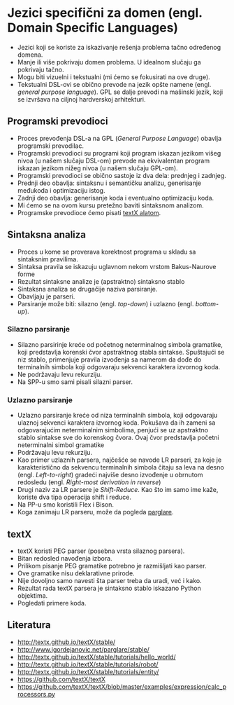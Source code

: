 # Jezici specifični za domen (engl. Domain Specific Languages)
- Jezici koji se koriste za iskazivanje rešenja problema tačno određenog domena.
- Manje ili više pokrivaju domen problema. U idealnom slučaju ga pokrivaju tačno.
- Mogu biti vizuelni i tekstualni (mi ćemo se fokusirati na ove druge).
- Tekstualni DSL-ovi se obično prevode na jezik opšte namene (engl. 
*general purpose language*). GPL se dalje prevodi na 
mašinski jezik, koji se izvršava na ciljnoj hardverskoj arhitekturi.

## Programski prevodioci
- Proces prevođenja DSL-a na GPL (*General Purpose Language*) obavlja programski prevodilac.
- Programski prevodioci su programi koji program iskazan jezikom višeg nivoa
(u našem slučaju DSL-om) 
prevode na ekvivalentan program iskazan jezikom nižeg nivoa
(u našem slučaju GPL-om).
- Programski prevodioci se obično sastoje iz dva dela: prednjeg i zadnjeg.
- Prednji deo obavlja: sintaksnu i semantičku analizu, generisanje međukoda i optimizaciju istog.
- Zadnji deo obavlja: generisanje koda i eventualno optimizaciju koda.
- Mi ćemo se na ovom kursu pretežno baviti sintaksnom analizom.
- Programske prevodioce ćemo pisati [textX alatom](http://textx.github.io/textX/stable/).

## Sintaksna analiza
- Proces u kome se proverava korektnost programa u skladu sa sintaksnim pravilima.
- Sintaksa pravila se iskazuju uglavnom nekom vrstom Bakus-Naurove forme
- Rezultat sintaksne analize je (apstraktno) sintaksno stablo
- Sintaksna analiza se drugačije naziva parsiranje.
- Obavljaju je parseri.
- Parsiranje može biti: silazno (engl. *top-down*) i uzlazno (engl. *bottom-up*).

### Silazno parsiranje
- Silazno parsirinje kreće od početnog neterminalnog simbola
gramatike, koji predstavlja korenski čvor apstraktnog stabla sintakse. Spuštajući se
niz stablo, primenjuje pravila izvođenja sa namerom da dođe do terminalnih simbola
koji odgovaraju sekvenci karaktera izvornog koda.
- Ne podržavaju levu rekurziju. 
- Na SPP-u smo sami pisali silazni parser.

### Uzlazno parsiranje
- Uzlazno parsiranje kreće od niza terminalnih simbola, koji
odgovaraju ulaznoj sekvenci karaktera izvornog koda. Pokušava da ih zameni sa
odgovarajućim neterminalnim simbolima, penjući se uz apstraktno stablo sintakse sve
do korenskog čvora. Ovaj čvor predstavlja početni neterminalni simbol gramatike
- Podržavaju levu rekurziju.
- Kao primer uzlaznih parsera, najčešće se navode LR parseri, za koje je
karakteristično da sekvencu terminalnih simbola čitaju sa leva na desno (engl. *Left-to-right*)
gradeći najviše desno izvođenje u obrnutom redosledu (engl. *Right-most derivation in
reverse*)
- Drugi naziv za LR parsere je *Shift-Reduce*. Kao što im samo ime kaže, koriste dva tipa operacija shift i reduce.
- Na PP-u smo koristili Flex i Bison.
- Koga zanimaju LR parseru, može da pogleda [parglare](http://www.igordejanovic.net/parglare/grammar_language/).

## textX
- textX koristi PEG parser (posebna vrsta silaznog parsera).
- Bitan redosled navođenja izbora. 
- Prilikom pisanje PEG gramatike potrebno je razmišljati
kao parser.
- Ove gramatike nisu deklarativne prirode. 
- Nije dovoljno samo navesti šta parser treba da uradi, već i kako.
- Rezultat rada textX parsera je sintaksno stablo iskazano Python objektima.
- Pogledati primere koda.

## Literatura
- http://textx.github.io/textX/stable/
- http://www.igordejanovic.net/parglare/stable/
- http://textx.github.io/textX/stable/tutorials/hello_world/
- http://textx.github.io/textX/stable/tutorials/robot/
- http://textx.github.io/textX/stable/tutorials/entity/
- https://github.com/textX/textX
- https://github.com/textX/textX/blob/master/examples/expression/calc_processors.py